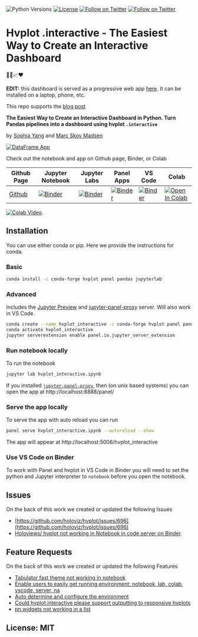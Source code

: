 ![Python Versions](https://img.shields.io/badge/python-3.7%20%7C%203.8%20%7C%203.9-blue) [![License](https://img.shields.io/badge/License-MIT-blue.svg)](https://opensource.org/licenses/MIT) [![Follow on Twitter](https://img.shields.io/twitter/follow/sophiamyang.svg?style=social)](https://twitter.com/sophiamyang) [![Follow on Twitter](https://img.shields.io/twitter/follow/MarcSkovMadsen.svg?style=social)](https://twitter.com/MarcSkovMadsen)

# Hvplot .interactive - The Easiest Way to Create an Interactive Dashboard

🐍🐼📈❤️

**EDIT:** this dashboard is served as a progressive web app [here](https://ryanfobel.github.io/hvplot_interactive). It can be installed on a laptop, phone, etc.

This repo supports the [blog post](https://sophiamyang.medium.com/the-easiest-way-to-create-an-interactive-dashboard-in-python-77440f2511d1?sk=e1ea8c40c090cdbe7689333267f73b25)

**The Easiest Way to Create an Interactive Dashboard in Python. Turn Pandas pipelines into a
dashboard using hvplot `.interactive`**

by [Sophia Yang](https://twitter.com/sophiamyang) and [Marc Skov Madsen](https://twitter.com/MarcSkovMadsen)

[![DataFrame App](assets/easy-dataframe-exploration.gif)](https://mybinder.org/v2/gh/sophiamyang/hvplot_interactive/HEAD?urlpath=lab/tree/hvplot_interactive.ipynb)

Check out the notebook and app on Github page, Binder, or Colab

| Github Page | Jupyter Notebook | Jupyter Labs | Panel Apps | VS Code | Colab |
| - | - | - | - | - | - |
| [Github](https://sophiamyang.github.io/hvplot_interactive/hvplot_interactive.html) |[![Binder](https://mybinder.org/badge_logo.svg)](https://mybinder.org/v2/gh/sophiamyang/hvplot_interactive/HEAD?filepath=hvplot_interactive.ipynb) | [![Binder](https://mybinder.org/badge_logo.svg)](https://mybinder.org/v2/gh/sophiamyang/hvplot_interactive/HEAD?urlpath=lab/tree/hvplot_interactive.ipynb) | [![Binder](https://mybinder.org/badge_logo.svg)](https://mybinder.org/v2/gh/sophiamyang/hvplot_interactive/HEAD?urlpath=panel) | [![Binder](https://mybinder.org/badge_logo.svg)](https://mybinder.org/v2/gh/sophiamyang/hvplot_interactive/HEAD?urlpath=vscode) | [![Open In Colab](https://colab.research.google.com/assets/colab-badge.svg)](https://colab.research.google.com/github/sophiamyang/hvplot_interactive/blob/HEAD/hvplot_interactive.ipynb)

[![Colab Video](assets/hvplot-example-colab.gif)](https://colab.research.google.com/github/sophiamyang/hvplot_interactive/blob/HEAD/hvplot_interactive.ipynb).

## Installation

You can use either conda or pip. Here we provide the instructions for conda.

### Basic

```bash
conda install -c conda-forge hvplot panel pandas jupyterlab
```

### Advanced

Includes the [Jupyter Preview](https://blog.holoviz.org/panel_0.12.0.html#JupyterLab-previews) and [jupyter-panel-proxy](https://github.com/holoviz/jupyter-panel-proxy) server. Will also work in VS Code.

```bash
conda create --name hvplot_interactive -c conda-forge hvplot panel pandas jupyterlab jupyter-panel-proxy jupyter_bokeh
conda activate hvplot_interactive
jupyter serverextension enable panel.io.jupyter_server_extension
```

### Run notebook locally

To run the notebook

```bash
jupyter lab hvplot_interactive.ipynb
```

If you installed [`jupyter-panel-proxy`](https://github.com/holoviz/jupyter-panel-proxy), then (on unix based systems) you can open the app at
http://localhost:8888/panel/

### Serve the app locally

To serve the app with auto reload you can run

```bash
panel serve hvplot_interactive.ipynb --autoreload --show
```

The app will appear at http://localhost:5006/hvplot_interactive

### Use VS Code on Binder

To work with Panel and hvplot in VS Code in Binder you will need to set the python and Jupyter interpreter to `notebook` before you open the notebook.

## Issues

On the back of this work we created or updated the following Issues

- [https://github.com/holoviz/hvplot/issues/696](https://github.com/holoviz/hvplot/issues/696)
- [Holoviews/ hvplot not working in Notebook in code server on Binder](https://github.com/coder/code-server/issues/4753).

## Feature Requests

On the back of this work we created or updated the following Features

- [Tabulator fast theme not working in notebook](https://github.com/holoviz/panel/issues/3104)
- [Enable users to easily get running environment: notebook, lab, colab, vscode, server, na](https://github.com/holoviz/panel/issues/3103)
- [Auto determine and configure the environment](https://github.com/holoviz/panel/issues/2242#issuecomment-1013609253)
- [Could hvplot.interactive please support outputting to responsive hvplots](https://github.com/holoviz/hvplot/issues/695)
- [pn.widgets not working in a list](https://github.com/holoviz/hvplot/issues/697)

## License: MIT
